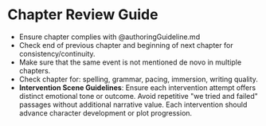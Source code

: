 # Chapter Review Guide
- Ensure chapter complies with @authoringGuideline.md
- Check end of previous chapter and beginning of next chapter for consistency/continuity.
- Make sure that the same event is not mentioned de novo in multiple chapters.
- Check chapter for: spelling, grammar, pacing, immersion, writing quality.
- **Intervention Scene Guidelines**: Ensure each intervention attempt offers distinct emotional tone or outcome. Avoid repetitive "we tried and failed" passages without additional narrative value. Each intervention should advance character development or plot progression.
